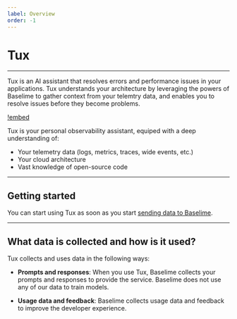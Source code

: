 ```yaml
---
label: Overview
order: -1
---
```


# Tux

---

Tux is an AI assistant that resolves errors and performance issues in your applications. Tux understands your architecture by leveraging the powers of Baselime to gather context from your telemtry data, and enables you to resolve issues before they become problems.

[!embed](https://www.youtube.com/watch?v=gcF1XW8aIuQ)

Tux is your personal observability assistant, equiped with a deep understanding of:
- Your telemetry data (logs, metrics, traces, wide events, etc.)
- Your cloud architecture
- Vast knowledge of open-source code

---

## Getting started

You can start using Tux as soon as you start [sending data to Baselime](../sending-data/index.md).

---

## What data is collected and how is it used?

Tux collects and uses data in the following ways:

- **Prompts and responses**: When you use Tux, Baselime collects your prompts and responses to provide the service. Baselime does not use any of our data to train models.

- **Usage data and feedback**: Baselime collects usage data and feedback to improve the developer experience.

